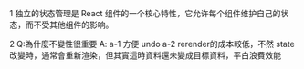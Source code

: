 
1
独立的状态管理是 React 组件的一个核心特性，它允许每个组件维护自己的状态，而不受其他组件的影响。

2
Q:為什麼不變性很重要
A:
a-1 方便 undo
a-2 rerender的成本較低，不然 state 改變時，通常會重新渲染，但其實這時資料還未變成目標資料，平白浪費效能
